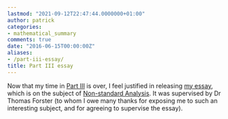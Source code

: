 ```yaml
---
lastmod: "2021-09-12T22:47:44.0000000+01:00"
author: patrick
categories:
- mathematical_summary
comments: true
date: "2016-06-15T00:00:00Z"
aliases:
- /part-iii-essay/
title: Part III essay
---
```


Now that my time in [Part III] is over, I feel justified in releasing [my essay],
which is on the subject of [Non-standard Analysis].
It was supervised by Dr Thomas Forster
(to whom I owe many thanks for exposing me to such an interesting subject, and for agreeing to supervise the essay).

[Part III]: https://en.wikipedia.org/wiki/Part_III_of_the_Mathematical_Tripos
[Non-standard Analysis]: https://en.wikipedia.org/wiki/Non-standard_analysis
[my essay]: https://www.patrickstevens.co.uk/misc/NonstandardAnalysis/NonstandardAnalysisPartIII.pdf
